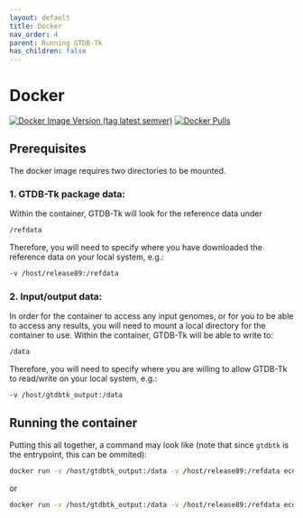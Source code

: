 ```yaml
---
layout: default
title: Docker
nav_order: 4
parent: Running GTDB-Tk
has_children: false
---
```


# Docker

[![Docker Image Version (tag latest semver)](https://img.shields.io/docker/v/ecogenomic/gtdbtk/latest?color=299bec&label=docker)](https://hub.docker.com/repository/docker/ecogenomic/gtdbtk)
[![Docker Pulls](https://img.shields.io/docker/pulls/ecogenomic/gtdbtk?color=299bec&label=pulls)](https://hub.docker.com/repository/docker/ecogenomic/gtdbtk)

## Prerequisites

The docker image requires two directories to be mounted.

### 1. GTDB-Tk package data:
Within the container, GTDB-Tk will look for the reference data under 

```bash
/refdata
```

Therefore, you will need to specify where you have downloaded the reference data on your local system, e.g.:

```bash
-v /host/release89:/refdata
```

### 2. Input/output data:
In order for the container to access any input genomes, or for you to be able to access any results, 
you will need to mount a local directory for the container to use. Within the container, GTDB-Tk will be able to write to:
 
 ```bash
/data
 ```

Therefore, you will need to specify where you are willing to allow GTDB-Tk to read/write on your local system, e.g.:

```bash
-v /host/gtdbtk_output:/data
 ```

## Running the container

Putting this all together, a command may look like (note that since `gtdbtk` is the entrypoint, this can be ommited):

```bash
docker run -v /host/gtdbtk_output:/data -v /host/release89:/refdata ecogenomic/gtdbtk --help
```

or

```bash
docker run -v /host/gtdbtk_output:/data -v /host/release89:/refdata ecogenomic/gtdbtk test --out_dir /data/output
```
